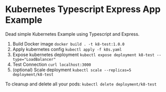 # Kubernetes Typescript Express App Example

Dead simple Kubernetes Example using Typescript and Express.

1. Build Docker image `docker build . -t k8-test:1.0.0`
2. Apply kubernetes config `kubectl apply -f k8s.yaml`
3. Expose kubernetes deployment `kubectl expose deployment k8-test --type="LoadBalancer"`
4. Test Connection `curl localhost:3000`
5. (optional) Scale deployment `kubectl scale --replicas=5 deployment/k8-test`


To cleanup and delete all your pods: `kubectl delete deployment/k8-test`